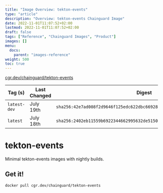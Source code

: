 ```yaml
---
title: "Image Overview: tekton-events"
type: "article"
description: "Overview: tekton-events Chainguard Image"
date: 2022-11-01T11:07:52+02:00
lastmod: 2022-11-01T11:07:52+02:00
draft: false
tags: ["Reference", "Chainguard Images", "Product"]
images: []
menu:
  docs:
    parent: "images-reference"
weight: 500
toc: true
---
```


[cgr.dev/chainguard/tekton-events](https://github.com/chainguard-images/images/tree/main/images/tekton-events)

| Tag (s)       | Last Changed | Digest                                                                    |
|---------------|--------------|---------------------------------------------------------------------------|
|  `latest-dev` | July 19th    | `sha256:42e7ad008f2d9646f125edc622dbc6692880857ee60f909177510b1e2df44400` |
|  `latest`     | July 18th    | `sha256:2402eb11559b6922344662995632de5150e305b647d031d1e8f8cde90aafe06f` |

# tekton-events

Minimal tekton-events images with nightly builds.

## Get it!

```shell
docker pull cgr.dev/chainguard/tekton-events
```

